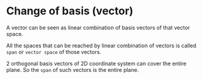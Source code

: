 # Change of basis (vector)

A vector can be seen as linear combination of basis vectors of that vector space.

All the spaces that can be reached by linear combination of vectors is called `span` or `vector space` of those vectors.

2 orthogonal basis vectors of 2D coordinate system can cover the entire plane. So the `span` of such vectors is the entire plane.

